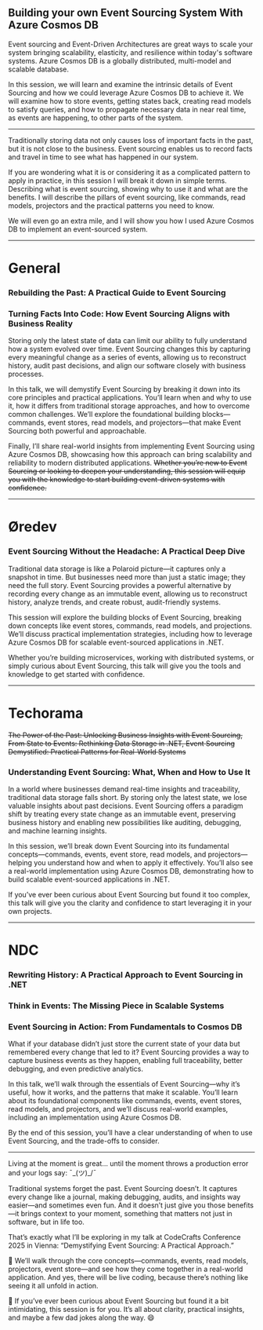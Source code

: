 ## Building your own Event Sourcing System With Azure Cosmos DB

Event sourcing and Event-Driven Architectures are great ways to scale your system bringing scalability, elasticity,
and resilience within today's software systems. Azure Cosmos DB is a globally distributed, multi-model and scalable
database.

In this session, we will learn and examine the intrinsic details of Event Sourcing and how we could leverage Azure
Cosmos DB to achieve it. We will examine how to store events, getting states back, creating read models to satisfy
queries, and how to propagate necessary data in near real time, as events are happening, to other parts of the system.


--- 

Traditionally storing data not only causes loss of important facts in the past, but it is not close to the business.
Event sourcing enables us to record facts and travel in time to see what has happened in our system.

If you are wondering what it is or considering it as a complicated pattern to apply in practice, in this session I will
break it down in simple terms. Describing what is event sourcing, showing why to use it and what are the benefits. I
will describe the pillars of event sourcing, like commands, read models, projectors and the practical patterns you need
to know.

We will even go an extra mile, and I will show you how I used Azure Cosmos DB to implement an event-sourced system.


---

# General

### Rebuilding the Past: A Practical Guide to Event Sourcing

### Turning Facts Into Code: How Event Sourcing Aligns with Business Reality

Storing only the latest state of data can limit our ability to fully understand how a system evolved over time. Event
Sourcing changes this by capturing every meaningful change as a series of events, allowing us to reconstruct history,
audit past decisions, and align our software closely with business processes.

In this talk, we will demystify Event Sourcing by breaking it down into its core principles and practical applications.
You’ll learn when and why to use it, how it differs from traditional storage approaches, and how to overcome common
challenges. We’ll explore the foundational building blocks—commands, event stores, read models, and projectors—that make
Event Sourcing both powerful and approachable.

Finally, I’ll share real-world insights from implementing Event Sourcing using Azure Cosmos DB, showcasing how this
approach can bring scalability and reliability to modern distributed applications. ~~Whether you’re new to Event
Sourcing
or looking to deepen your understanding, this session will equip you with the knowledge to start building event-driven
systems with confidence.~~

---

# Øredev

### Event Sourcing Without the Headache: A Practical Deep Dive

Traditional data storage is like a Polaroid picture—it captures only a snapshot in time. But businesses need more than
just a static image; they need the full story. Event Sourcing provides a powerful alternative by recording every change
as an immutable event, allowing us to reconstruct history, analyze trends, and create robust, audit-friendly systems.

This session will explore the building blocks of Event Sourcing, breaking down concepts like event stores, commands,
read models, and projections. We’ll discuss practical implementation strategies, including how to leverage Azure Cosmos
DB for scalable event-sourced applications in .NET.

Whether you’re building microservices, working with distributed systems, or simply curious about Event Sourcing, this
talk will give you the tools and knowledge to get started with confidence.

---

# Techorama

~~The Power of the Past: Unlocking Business Insights with Event Sourcing, From State to Events: Rethinking Data Storage
in .NET, Event Sourcing Demystified: Practical Patterns for Real-World Systems~~

### Understanding Event Sourcing: What, When and How to Use It

In a world where businesses demand real-time insights and traceability, traditional data storage falls short. By storing
only the latest state, we lose valuable insights about past decisions. Event Sourcing offers a paradigm shift by
treating every state change as an immutable event, preserving business history and enabling new possibilities like
auditing, debugging, and machine learning insights.

In this session, we’ll break down Event Sourcing into its fundamental concepts—commands, events, event store, read
models, and
projectors—helping you understand how and when to apply it effectively. You’ll also see a real-world implementation
using Azure Cosmos DB, demonstrating how to build scalable event-sourced applications in .NET.

If you’ve ever been curious about Event Sourcing but found it too complex, this talk will give you the clarity and
confidence to start leveraging it in your own projects.


--- 

# NDC

### Rewriting History: A Practical Approach to Event Sourcing in .NET

### Think in Events: The Missing Piece in Scalable Systems

### Event Sourcing in Action: From Fundamentals to Cosmos DB

What if your database didn’t just store the current state of your data but remembered every change that led to it? Event
Sourcing provides a way to capture business events as they happen, enabling full traceability, better debugging, and
even predictive analytics.

In this talk, we’ll walk through the essentials of Event Sourcing—why it’s useful, how it works, and the patterns that
make it scalable. You’ll learn about its foundational components like commands, events, event stores, read models, and
projectors, and we’ll discuss real-world examples, including an implementation using Azure Cosmos DB.

By the end of this session, you’ll have a clear understanding of when to use Event Sourcing, and the trade-offs to
consider.


---

Living at the moment is great… until the moment throws a production error and your logs say: ¯\_(ツ)_/¯

Traditional systems forget the past. Event Sourcing doesn’t. It captures every change like a journal, making debugging,
audits, and insights way easier—and sometimes even fun. And it doesn’t just give you those benefits—it brings context to
your moment, something that matters not just in software, but in life too.

That’s exactly what I’ll be exploring in my talk at CodeCrafts Conference 2025 in Vienna: “Demystifying Event Sourcing:
A Practical Approach.”

🧩 We’ll walk through the core concepts—commands, events, read models, projectors, event store—and see how they come
together in a real-world application. And yes, there will be live coding, because there’s nothing like seeing it all
unfold in action.

🧠 If you’ve ever been curious about Event Sourcing but found it a bit intimidating, this session is for you. It’s all
about clarity, practical insights, and maybe a few dad jokes along the way. 😄
